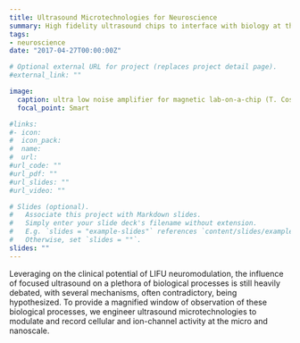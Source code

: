 ```yaml
---
title: Ultrasound Microtechnologies for Neuroscience
summary: High fidelity ultrasound chips to interface with biology at the nano and microscale, from single ion channel proteins to single neurons
tags:
- neuroscience
date: "2017-04-27T00:00:00Z"

# Optional external URL for project (replaces project detail page).
#external_link: ""

image:
  caption: ultra low noise amplifier for magnetic lab-on-a-chip (T. Costa _et al_, TBioCAS 2016) 
  focal_point: Smart

#links:
#- icon: 
#  icon_pack: 
#  name: 
#  url: 
#url_code: ""
#url_pdf: ""
#url_slides: ""
#url_video: ""

# Slides (optional).
#   Associate this project with Markdown slides.
#   Simply enter your slide deck's filename without extension.
#   E.g. `slides = "example-slides"` references `content/slides/example-slides.md`.
#   Otherwise, set `slides = ""`.
slides: ""
---
```


Leveraging on the clinical potential of LIFU neuromodulation, the influence of focused ultrasound on a plethora of biological processes is still heavily debated, with several mechanisms, often contradictory, being hypothesized. To provide a magnified window of observation of these biological processes, we engineer ultrasound microtechnologies to modulate and record cellular and ion-channel activity at the micro and nanoscale.
